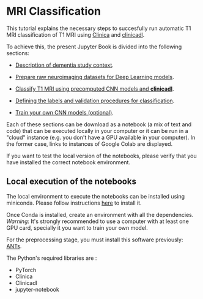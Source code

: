 # MRI Classification

This tutorial explains the  necessary steps to succesfully run automatic T1 MRI
classification of T1 MRI using [Clinica](http://www.clinica.run) and
[clinicadl](https://github.com/aramis-lab/ad-dl).

To achieve this, the present Jupyter Book is divided into the following sections:

- [Description of dementia study context](Notebooks-AD-DL/dataset).

- [Prepare raw neuroimaging datasets for Deep Learning models](Notebooks-AD-DL/preprocessing).

- [Classify T1 MRI using precomputed CNN models and **clinicadl**](Notebooks-AD-DL/inference).

- [Defining the labels and validation procedures for classification](Notebooks-AD-DL/label_extraction).

- [Train your own CNN models (optional)](Notebooks-AD-DL/training).

Each of these sections can be download as a notebook (a mix of text and code)
that can be executed locally in your computer or it can be run in a
"cloud" instance (e.g. you don't have a GPU available in your computer).
In the former case, links to instances of Google Colab are displayed.

If you want to test the local version of the notebooks, please verify that
you have installed the correct notebook environment.

## Local execution of the notebooks

The local environment to execute the notebooks can be installed using
miniconda. Please follow instructions
[here](https://docs.conda.io/en/latest/miniconda.html) to install it.

Once Conda is installed, create an environment with all the dependencies.
*Warning*: It's strongly recommended to use a computer with at least one GPU
card, specially it you want to train your own model.

For the preprocessing stage, you must install this software previously:
[ANTs](http://stnava.github.io/ANTs/).

The Python's required libraries are :

- PyTorch
- Clinica
- Clinicadl
- jupyter-notebook
